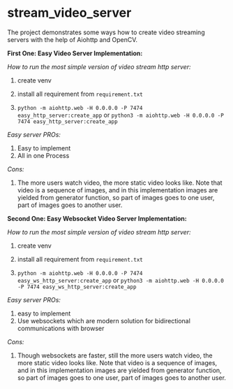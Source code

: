 # stream_video_server

The project demonstrates some ways how to create video streaming servers with the help of Aiohttp and OpenCV.

**First One: Easy Video Server Implementation:**

_How to run the most simple version of video stream http server:_

1. create venv

2. install all requirement from `requirement.txt`

3. `python -m aiohttp.web -H 0.0.0.0 -P 7474 easy_http_server:create_app`
 or 
 `python3 -m aiohttp.web -H 0.0.0.0 -P 7474 easy_http_server:create_app`

_Easy server PROs:_

1. Easy to implement
2. All in one Process

_Cons:_

1. The more users watch video, the more static video looks like. Note that video is a sequence of images, and in this
implementation images are yielded from generator function, so part of images goes to one user, part of images goes
to another user.

**Second One: Easy Websocket Video Server Implementation:**

_How to run the most simple version of video stream http server:_

1. create venv

2. install all requirement from `requirement.txt`

3. `python -m aiohttp.web -H 0.0.0.0 -P 7474 easy_ws_http_server:create_app`
 or 
 `python3 -m aiohttp.web -H 0.0.0.0 -P 7474 easy_ws_http_server:create_app`

_Easy server PROs:_

1. easy to implement
2. Use websockets which are modern solution for bidirectional communications with browser

_Cons:_

1. Though websockets are faster, still the more users watch video, the more static video looks like.
Note that video is a sequence of images, and in this implementation images are yielded from generator function,
so part of images goes to one user, part of images goes to another user.